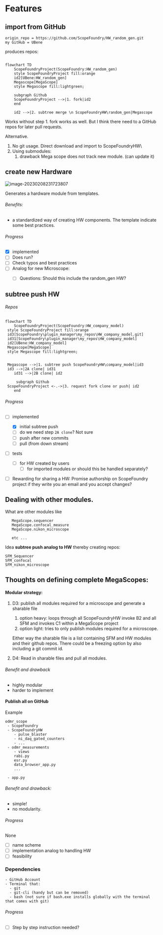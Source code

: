 # Features



## import from GitHub

```
origin_repo = https://github.com/ScopeFoundry/HW_random_gen.git
my GitHub = UBene
```

produces repos:

```mermaid

flowchart TD
    ScopeFoundryProject(ScopeFoundry:HW_random_gen)
	style ScopeFoundryProject fill:orange
	id2[UBene:HW_random_gen]
	Megascope[MegaScope]
	style Megascope fill:lightgreen;
	
	subgraph Github
    ScopeFoundryProject -->|1. fork|id2
    end

    id2 -->|2. subtree merge \n ScopeFoundryHW\random_gen|Megascope

```

Works without step 1. fork works as well. But I think there need to a GitHub repos for later pull requests.

Alternative. 

1. No git usage. Direct download and import to ScopeFoundryHW\
2. Using submodules: 
   1. drawback Mega scope does not track new module. (can update it)

## create new Hardware

![image-20230208231723807](C:\Users\bened\eclipse-workspace\scope_foundry_dev\ScopeFoundryPlugInManager\docs\create_new_hw.png)

Generates a hardware module from templates.

###### Benefits: 

- a standardized way of creating HW components. The template indicate some best practices.

###### Progress

   - [x] implemented 
   - [ ] Does run?
   - [ ] Check typos and best practices
   - [ ] Analog for new Microscope:
       - [ ] Questions: Should this include the random_gen HW?



## subtree push HW


###### Repos

   ```mermaid
   flowchart TD
       ScopeFoundryProject(ScopeFoundry:HW_company_model)
   	style ScopeFoundryProject fill:orange
   	id3[ScopeFoundry\plugin_manager\my_repos\HW_company_model.git]
   	id31[ScopeFoundry\plugin_manager\my_repos\HW_company_model]
   	id2[UBene:HW_company_model]
   	Megascope[MegaScope]
   	style Megascope fill:lightgreen;
   
   
   	Megascope -->|1. subtree push ScopeFoundryHW\company_model|id3
   	id3 -->|2A clone| id31 
       id31 -->|2B clone| id2
       
      	subgraph Github
   	ScopeFoundryProject <-.->|3. request fork clone or push| id2
       end    
   
   ```
###### Progress

   - [ ] implemented
      - [x] initial subtree push 
      - [ ] do we need step `2A clone`? Not sure
      - [ ] push after new commits
      - [ ] pull (from down stream) 
   - [ ] tests
	   - [ ] for HW created by users
        	- [ ] for imported modules or should this be handled separately?
   - [ ] Rewarding for sharing a HW: Promise authorship on ScopeFoundry project if they write you an email and you accept changes?


## Dealing with other modules.

What are other modules like

```
   MegaScope.sequencer
   MegaScope.confocal_measure
   MegaScope.nikon_microscope
      
   etc ...
```

Idea **subtree push analog to HW** thereby creating repos:

```
SFM_Sequencer
SFM_confocal
SFM_nikon_microscope
```


## Thoughts on defining complete MegaScopes:

#### Modular strategy:

1. D3: publish all modules required for a microscope and generate a sharable file

   1. option heavy: loops through all ScopeFoundryHW invoke B2 and all SFM and invokes C1 within a MegaScope project
   2. option light: tries to only publish modules required for a microscope. 

   Either way the sharable file is a list containing SFM and HW modules and their github repos. There could be a freezing option by also including a git commit id.

2. D4: Read in sharable files and pull all modules. 

###### Benefit and drawback

 - highly modular
 - harder to implement

#### Publish all on GitHub

Example

```
odmr_scope
 - ScopeFoundry
 - ScopeFoundryHW
 	- pulse_blaster
 	- ni_daq_gated_counters
 	- ...
 - odmr_measurements
 	- views
 	rabi.py
 	esr.py
 	data_browser_app.py
 	...
 	
 - app.py
```



###### Benefit and drawback:

 - simple!
 - no modularity.


###### Progress

None

   - [ ] name scheme
   - [ ] implementation analog to handling HW
   - [ ] feasibility

### Dependencies


```
- GitHub Account
- Terminal that:
  - git
  - git-cli (handy but can be removed)
  - bash (not sure if bash.exe installs globally with the terminal that comes with git)
```

###### Progress

   - [ ] Step by step instruction needed?

